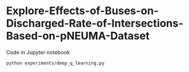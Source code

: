 # Explore-Effects-of-Buses-on-Discharged-Rate-of-Intersections-Based-on-pNEUMA-Dataset


Code in Jupyter notebook
```
python experiments/deep_q_learning.py 
```
